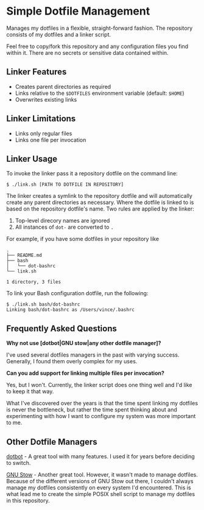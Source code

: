 # Simple Dotfile Management

Manages my dotfiles in a flexible, straight-forward fashion. The repository
consists of my dotfiles and a linker script.

Feel free to copy/fork this repository and any configuration files you find
within it. There are no secrets or sensitive data contained within.

## Linker Features

* Creates parent directories as required
* Links relative to the `$DOTFILES` environment variable (default: `$HOME`)
* Overwrites existing links

## Linker Limitations

* Links only regular files
* Links one file per invocation

## Linker Usage

To invoke the linker pass it a repository dotfile on the command line:

```shell
$ ./link.sh [PATH TO DOTFILE IN REPOSITORY]
```

The linker creates a symlink to the repository dotfile and will automatically
create any parent directories as necessary. Where the dotfile is linked to is
based on the repository dotfile's name. Two rules are applied by the linker:

1. Top-level direcory names are ignored
2. All instances of `dot-` are converted to `.`

For example, if you have some dotfiles in your repository like

```
.
├── README.md
├── bash
│   └── dot-bashrc
└── link.sh

1 directory, 3 files
```

To link your Bash configuration dotfile, run the following:

```shell
$ ./link.sh bash/dot-bashrc
Linking bash/dot-bashrc as /Users/vince/.bashrc
```

## Frequently Asked Questions

**Why not use [dotbot|GNU stow|any other dotfile manager]?**

I've used several dotfiles managers in the past with varying success.
Generally, I found them overly complex for my uses.

**Can you add support for linking multiple files per invocation?**

Yes, but I won't. Currently, the linker script does one thing well and I'd like
to keep it that way.

What I've discovered over the years is that the time spent linking my dotfiles
is never the bottleneck, but rather the time spent thinking about and
experimenting with how I want to configure my system was more important to me.

## Other Dotfile Managers

[dotbot](https://github.com/anishathalye/dotbot) - A great tool with many
features. I used it for years before deciding to switch.

[GNU Stow](https://www.gnu.org/software/stow/) - Another great tool. However,
it wasn't made to manage dotfiles. Because of the different versions of GNU
Stow out there, I couldn't always manage my dotfiles consistently on every
system I'd encountered. This is what lead me to create the simple POSIX shell
script to manage my dotfiles in this repository.
